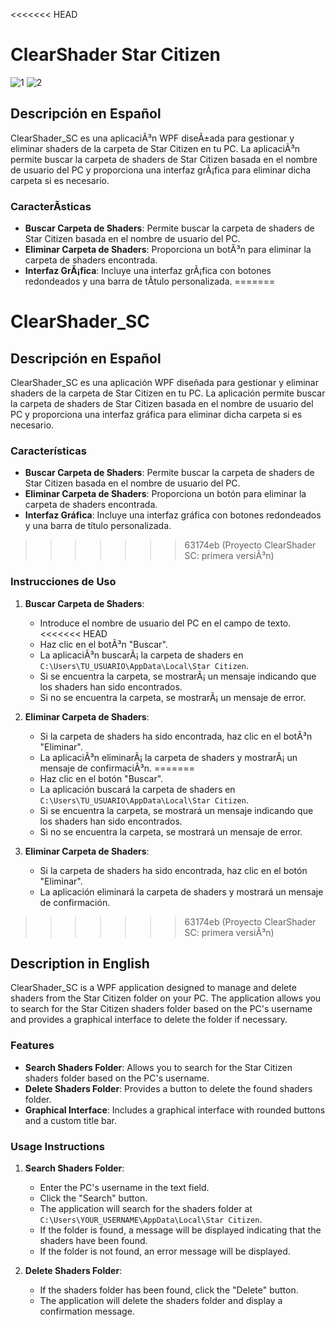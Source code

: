 <<<<<<< HEAD
# ClearShader Star Citizen
![1](https://github.com/user-attachments/assets/fe97b44b-737a-4c81-be9d-7018af94ffd1)                   ![2](https://github.com/user-attachments/assets/b5f5e00a-7757-41e7-ae02-1d58859fa6bc)


## Descripción en Español

ClearShader_SC es una aplicaciÃ³n WPF diseÃ±ada para gestionar y eliminar shaders de la carpeta de Star Citizen en tu PC. La aplicaciÃ³n permite buscar la carpeta de shaders de Star Citizen basada en el nombre de usuario del PC y proporciona una interfaz grÃ¡fica para eliminar dicha carpeta si es necesario.

### CaracterÃ­sticas

- **Buscar Carpeta de Shaders**: Permite buscar la carpeta de shaders de Star Citizen basada en el nombre de usuario del PC.
- **Eliminar Carpeta de Shaders**: Proporciona un botÃ³n para eliminar la carpeta de shaders encontrada.
- **Interfaz GrÃ¡fica**: Incluye una interfaz grÃ¡fica con botones redondeados y una barra de tÃ­tulo personalizada.
=======
# ClearShader_SC

## Descripción en Español

ClearShader_SC es una aplicación WPF diseñada para gestionar y eliminar shaders de la carpeta de Star Citizen en tu PC. La aplicación permite buscar la carpeta de shaders de Star Citizen basada en el nombre de usuario del PC y proporciona una interfaz gráfica para eliminar dicha carpeta si es necesario.

### Características

- **Buscar Carpeta de Shaders**: Permite buscar la carpeta de shaders de Star Citizen basada en el nombre de usuario del PC.
- **Eliminar Carpeta de Shaders**: Proporciona un botón para eliminar la carpeta de shaders encontrada.
- **Interfaz Gráfica**: Incluye una interfaz gráfica con botones redondeados y una barra de título personalizada.
>>>>>>> 63174eb (Proyecto ClearShader SC: primera versiÃ³n)

### Instrucciones de Uso

1. **Buscar Carpeta de Shaders**:
   - Introduce el nombre de usuario del PC en el campo de texto.
<<<<<<< HEAD
   - Haz clic en el botÃ³n "Buscar".
   - La aplicaciÃ³n buscarÃ¡ la carpeta de shaders en `C:\Users\TU_USUARIO\AppData\Local\Star Citizen`.
   - Si se encuentra la carpeta, se mostrarÃ¡ un mensaje indicando que los shaders han sido encontrados.
   - Si no se encuentra la carpeta, se mostrarÃ¡ un mensaje de error.

2. **Eliminar Carpeta de Shaders**:
   - Si la carpeta de shaders ha sido encontrada, haz clic en el botÃ³n "Eliminar".
   - La aplicaciÃ³n eliminarÃ¡ la carpeta de shaders y mostrarÃ¡ un mensaje de confirmaciÃ³n.
=======
   - Haz clic en el botón "Buscar".
   - La aplicación buscará la carpeta de shaders en `C:\Users\TU_USUARIO\AppData\Local\Star Citizen`.
   - Si se encuentra la carpeta, se mostrará un mensaje indicando que los shaders han sido encontrados.
   - Si no se encuentra la carpeta, se mostrará un mensaje de error.

2. **Eliminar Carpeta de Shaders**:
   - Si la carpeta de shaders ha sido encontrada, haz clic en el botón "Eliminar".
   - La aplicación eliminará la carpeta de shaders y mostrará un mensaje de confirmación.
>>>>>>> 63174eb (Proyecto ClearShader SC: primera versiÃ³n)

## Description in English

ClearShader_SC is a WPF application designed to manage and delete shaders from the Star Citizen folder on your PC. The application allows you to search for the Star Citizen shaders folder based on the PC's username and provides a graphical interface to delete the folder if necessary.

### Features

- **Search Shaders Folder**: Allows you to search for the Star Citizen shaders folder based on the PC's username.
- **Delete Shaders Folder**: Provides a button to delete the found shaders folder.
- **Graphical Interface**: Includes a graphical interface with rounded buttons and a custom title bar.

### Usage Instructions

1. **Search Shaders Folder**:
   - Enter the PC's username in the text field.
   - Click the "Search" button.
   - The application will search for the shaders folder at `C:\Users\YOUR_USERNAME\AppData\Local\Star Citizen`.
   - If the folder is found, a message will be displayed indicating that the shaders have been found.
   - If the folder is not found, an error message will be displayed.

2. **Delete Shaders Folder**:
   - If the shaders folder has been found, click the "Delete" button.
   - The application will delete the shaders folder and display a confirmation message.

